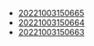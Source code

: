 - [20221003150665](/zet/20221003150665/README.md)
- [20221003150664](/zet/20221003150664/README.md)
- [20221003150663](/zet/20221003150663/README.md)
